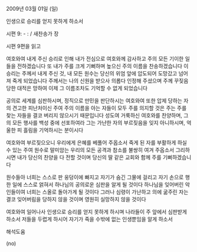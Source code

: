 2009년 03월 01일 (일)

인생으로 승리를 얻지 못하게 하소서



시편 9: - : / 새찬송가  장

시편 9편을 읽고

여호와여 내게 주신 승리로 인해 
내가 전심으로 여호와께 감사하고 주의 모든 기이한 일들을 전하겠습니다
또 내가 주를 크게 기뻐하며 높으신 주의 이름을 찬송하겠습니다
이 승리는 주께서 내게 주신 것, 
내 모든 원수는 당신의 위엄 앞에 압도되어 도망갔고 넘어져 죽게 되었습니다
주께서는 나의 신원을 받으사 의롭다 인정해 주셨으며
주께 꾸짖음 당한 대적은 망하여 이제 그 이름조차도 기억할 수 없게 되었습니다

공의로 세계를 심판하시며, 정직으로 만민을 판단하시는 여호와여 
또한 압제 당하는 자의 견고한 피난처이신 주여 
주의 이름을 아는 자들이 모두 주를 의지할 것은 
주는 주를 찾는 자들을 결코 버리지 않으시기 때문입니다
성도여 거룩하신 여호와를 찬양하며, 그의 모든 행사를 백성 중에 선포하여라
그는 가난한 자의 부르짖음을 잊지 아니하시며, 억울한 피 흘림을 기억하시는 분이시다 

여호와여 부르짖으오니 우리에게 은혜를 베풀어 주옵소서
죽게 된 자를 부활하게 하실 수 있는 주여 
원수로 말미암는 우리의 모든 공격과 참소를 불쌍히 여겨 주옵소서
그리하시면 내가 당신의 찬양을 다 전할 것이며
당신의 딸 같은 교회와 함께 주를 기뻐하겠습니다

원수들아 너희는 스스로 판 웅덩이에 빠지고 자기가 숨긴 그물에 걸리고 
자기 손으로 행한 일에 스스로 얽혀서 하나님의 공의로운 심판을 알게 될 것이다
하나님을 잊어버린 악인들이여 너희는 스올로 돌아가게 될 것이다
그러나 심령이 가난하고 의에 굶주린 자는 결코 잊어버림을 당하지 않을 것이며 
영원히 실망하지 않을 것이다

여호와여 일어나사 인생으로 승리를 얻지 못하게 하시며 
나라들이 주 앞에서 심판받게 하소서
저들을 두렵게 하시어 자기가 죽을 수밖에 없는 인생뿐임을 알게 하소서

해석도움





(no)
